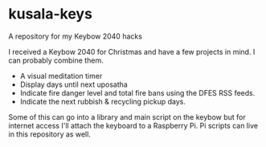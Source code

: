 # kusala-keys

A repository for my Keybow 2040 hacks

I received a Keybow 2040 for Christmas and have a few projects in mind. I can probably combine them. 

- A visual meditation timer
- Display days until next uposatha
- Indicate fire danger level and total fire bans using the DFES RSS feeds.
- Indicate the next rubbish & recycling pickup days. 

Some of this can go into a library and main script on the keybow but for internet access
I'll attach the keyboard to a Raspberry Pi. Pi scripts can live in this repository as well.